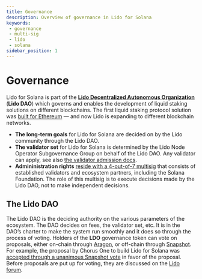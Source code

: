 ```yaml
---
title: Governance
description: Overview of governance in Lido for Solana
keywords:
 - governance
 - multi-sig
 - lido
 - solana
sidebar_position: 1
---
```


# Governance

Lido for Solana is part of the [**Lido Decentralized Autonomous
Organization**](https://lido.fi) (**Lido DAO**) which governs and enables the
development of liquid staking solutions on different blockchains. The first
liquid staking protocol solution was [built for
Ethereum](https://blog.lido.fi/staking-ethereum-with-lido/) — and now Lido is
expanding to different blockchain networks.

 * **The long-term goals** for Lido for Solana are decided on by the Lido
   community through the Lido DAO.
 * **The validator set** for Lido for Solana is determined by the Lido Node
   Operator Subgovernance Group on behalf of the Lido DAO. Any validator can
   apply, see also [the validator admission docs][admission].
 * **Admininistration rights** [reside with a 4-out-of-7 multisig][admin] that
   consists of established validators and ecosystem partners, including the
   Solana Foundation. The role of this multisig is to execute decisions made by
   the Lido DAO, not to make independent decisions.

[admission]: validator-onboarding.md#validator-admission
[admin]: administration.md

## The Lido DAO

The Lido DAO is the deciding authority on the various parameters of the
ecosystem. The DAO decides on fees, the validator set, etc. It is in the DAO’s
charter to make the system run smoothly and it does so through the process of
voting.  Holders of the **LDO** governance token can vote on proposals, either
on-chain through [Aragon][aragon], or off-chain through [Snapshot][snapshot].
For example, the proposal by Chorus One to build Lido for Solana was [accepted
through a unanimous Snapshot vote][solido-vote] in favor of the proposal. Before
proposals are put up for voting, they are discussed on the [Lido forum][forum].

[aragon]:      https://mainnet.lido.fi/#/lido-dao
[snapshot]:    https://snapshot.org/#/lido-snapshot.eth
[solido-vote]: https://snapshot.org/#/lido-snapshot.eth/proposal/QmdGihkHD61rimU5syA6VqesV3ZzAQPS6Vzn7H5NnjAXNE
[forum]:       https://research.lido.fi/
